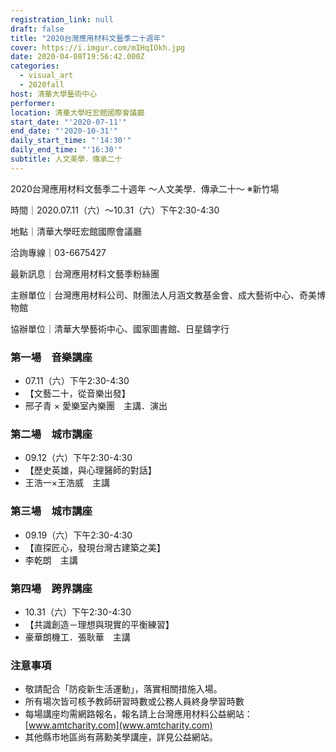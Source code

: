 ```yaml
---
registration_link: null
draft: false
title: "2020台灣應用材料文藝季二十週年"
cover: https://i.imgur.com/mIHqIOkh.jpg
date: 2020-04-08T19:56:42.000Z
categories:
  - visual_art
  - 2020fall
host: 清華大學藝術中心
performer: 
location: 清華大學旺宏館國際會議廳
start_date: "'2020-07-11'"
end_date: "'2020-10-31'"
daily_start_time: "'14:30'"
daily_end_time: "'16:30'"
subtitle: 人文美學．傳承二十
---
```


2020台灣應用材料文藝季二十週年
～人文美學．傳承二十～
※新竹場

時間｜2020.07.11（六）～10.31（六）下午2:30-4:30

地點｜清華大學旺宏館國際會議廳

洽詢專線｜03-6675427

最新訊息｜台灣應用材料文藝季粉絲團

主辦單位｜台灣應用材料公司、財團法人月涵文教基金會、成大藝術中心、奇美博物館

協辦單位｜清華大學藝術中心、國家圖書館、日星鑄字行

### 第一場　音樂講座

* 07.11（六）下午2:30-4:30
* 【文藝二十，從音樂出發】
* 邢子青 × 愛樂室內樂團　主講．演出

### 第二場　城市講座
* 09.12（六）下午2:30-4:30
* 【歷史英雄，與心理醫師的對話】
* 王浩一×王浩威　主講

### 第三場　城市講座
* 09.19（六）下午2:30-4:30
* 【直探匠心，發現台灣古建築之美】
* 李乾朗　主講

### 第四場　跨界講座
* 10.31（六）下午2:30-4:30
* 【共識創造－理想與現實的平衡練習】
* 豪華朗機工．張耿華　主講

### 注意事項

* 敬請配合「防疫新生活運動」，落實相關措施入場。
* 所有場次皆可核予教師研習時數或公務人員終身學習時數
* 每場講座均需網路報名，報名請上台灣應用材料公益網站：[www.amtcharity.com](www.amtcharity.com)
* 其他縣市地區尚有蔣勳美學講座，詳見公益網站。